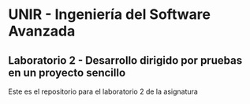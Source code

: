 # UNIR - Ingeniería del Software Avanzada

## Laboratorio 2 - Desarrollo dirigido por pruebas en un proyecto sencillo

Este es el repositorio para el laboratorio 2 de la asignatura
